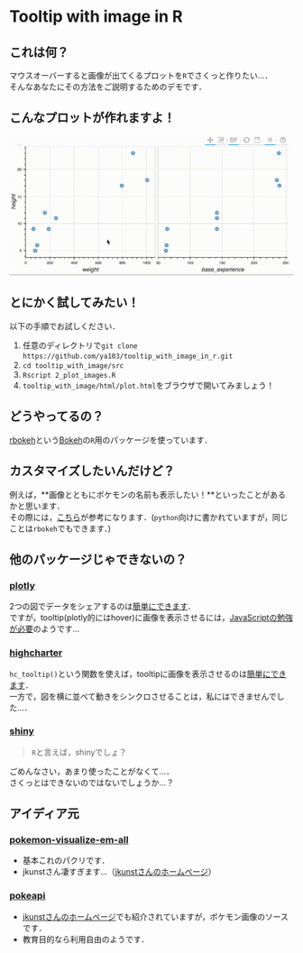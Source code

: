 # Tooltip with image in R

## これは何？

マウスオーバーすると画像が出てくるプロットを`R`でさくっと作りたい…．  
そんなあなたにその方法をご説明するためのデモです．

## こんなプロットが作れますよ！

![demo](demo.gif)

## とにかく試してみたい！

以下の手順でお試しください．  
1. 任意のディレクトリで`git clone https://github.com/ya103/tooltip_with_image_in_r.git`  
2. `cd tooltip_with_image/src`  
3. `Rscript 2_plot_images.R`  
4. `tooltip_with_image/html/plot.html`をブラウザで開いてみましょう！  

## どうやってるの？

[rbokeh](http://hafen.github.io/rbokeh/)という[Bokeh](http://bokeh.pydata.org/)の`R`用のパッケージを使っています．

## カスタマイズしたいんだけど？

例えば，**画像とともにポケモンの名前も表示したい！**といったことがあるかと思います．  
その際には，[こちら](http://bokeh.pydata.org/en/latest/docs/user_guide/tools.html#custom-tooltip)が参考になります．(`python`向けに書かれていますが，同じことは`rbokeh`でもできます．)

## 他のパッケージじゃできないの？

### [plotly](https://github.com/ropensci/plotly)

2つの図でデータをシェアするのは[簡単にできます](https://plotly-book.cpsievert.me/linking-views-without-shiny.html#fig:pipeline)．  
ですが，tooltip(plotly的にはhover)に画像を表示させるには，[JavaScriptの勉強が必要](https://stackoverflow.com/questions/30445198/displaying-image-on-point-hover-in-plotly)のようです…

### [highcharter](http://jkunst.com/highcharter/)

`hc_tooltip()`という関数を使えば，tooltipに画像を表示させるのは[簡単にできます](http://jkunst.com/flexdashboard-highcharter-examples/pokemon/)．  
一方で，図を横に並べて動きをシンクロさせることは，私にはできませんでした…．

### [shiny](https://shiny.rstudio.com/)

> `R`と言えば，shinyでしょ？ 

ごめんなさい，あまり使ったことがなくて…．  
さくっとはできないのではないでしょうか…？

## アイディア元

### [pokemon-visualize-em-all](http://jkunst.com/r/pokemon-visualize-em-all/)  

 * 基本これのパクリです．  
 * jkunstさん凄すぎます…（[jkunstさんのホームページ](http://jkunst.com/)）  

### [pokeapi](https://github.com/phalt/pokeapi) 

 * [jkunstさんのホームページ](http://jkunst.com/)でも紹介されていますが，ポケモン画像のソースです．
 * 教育目的なら利用自由のようです．

